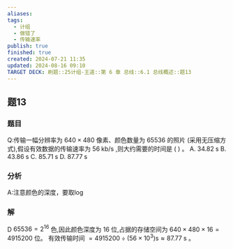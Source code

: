 ```yaml
---
aliases: 
tags:
  - 计组
  - 做错了
  - 传输速率
publish: true
finished: true
created: 2024-07-21 11:35
updated: 2024-08-16 09:10
TARGET DECK: 刷题::25计组-王道::第 6 章 总线::6.1 总线概述::题13
---
```


## 题13
### 题目
Q:传输一幅分辨率为 ${640} \times {480}$ 像素、颜色数量为 65536 的照片 (采用无压缩方式),假设有效数据的传输速率为 ${56}\mathrm{\;{kb}}/\mathrm{s}$ ,则大约需要的时间是 ( ) 。
A. ${34.82}\mathrm{\;s}$ B. ${43.86}\mathrm{\;s}$ C. ${85.71}\mathrm{\;s}$ D. ${87.77}\mathrm{\;s}$
### 分析
A:注意颜色的深度，要取log
### 解
D
${65536} = {2}^{16}$ 色,因此颜色深度为 16 位,占据的存储空间为 ${640} \times  {480} \times  {16} = {4915200}$ 位。
有效传输时间 $= {4915200} \div  ( {{56} \times  {10}^{3}}) \mathrm{s} \approx  {87.77}\mathrm{\;s}$ 。
